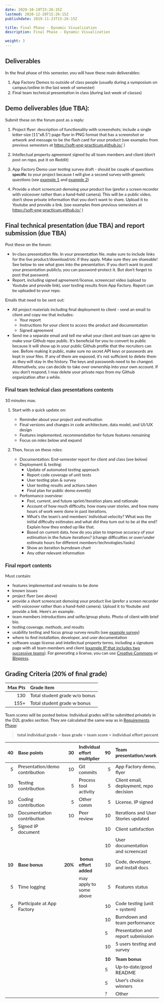 ```yaml
---
date: 2020-10-19T15:26:15Z
lastmod: 2020-12-20T15:26:15Z 
publishdate: 2019-11-23T15:26:15Z

title: Final Phase - Dynamic Visualization
description: Final Phase - Dynamic Visualization

weight: 3
---
```


<!DOCTYPE html>
<html>
<head>
</head>
<body style="font-family: 'Lato', sans-serif;">
<h2 id="wiki_deliverables">Deliverables</h2>
<p>In the final phase of this semester, you will have these main deliverables:</p>
<ol>
<li>App Factory Demos to outside of class people (usually during a symposium on campus/online in the last week of semester)</li>
<li>Final team technical presentation in class (during last week of classes)</li>
</ol>
<h2>Demo deliverables (due TBA):</h2>
<p>Submit these on the forum post as a reply:</p>
<ol>
<li>
<p>Project flyer: description of functionality with screenshots; include a single letter-size (11"x8.5") page flyer in PNG format that has a screenshot or artwork and message to be the flash card for your product (see examples from previous semesters at <a href="https://soft-eng-practicum.github.io/" rel="noopener noreferrer nofollow ugc" target="_blank">https://soft-eng-practicum.github.io/</a> )</p>
</li>
<li>
<p>Intellectual property agreement signed by all team members and client (don't post on repo, put it on Reddit)</p>
</li>
<li>
<p>App Factory Demo user testing survey draft - should be couple of questions <strong>specific</strong> to your project because I will give a second survey with generic questions (see <a href="https://docs.google.com/forms/d/e/1FAIpQLSda5RLNFs35RlLpMeA5EtTBPzkWxi072yEbjaEUNXqXSeRPig/viewform" target="_blank" rel="noopener">example 1</a> and <a href="https://docs.google.com/forms/d/e/1FAIpQLSePguJl3fO66mWJoYL73MtCoQsw16Pa4t307IR4DIDIciePsA/viewform" target="_blank" rel="noopener">example 2</a>)</p>
</li>
<li>Provide a short screencast demoing your product live (prefer a screen recorder with voiceover rather than a hand-held camera). This will be a public video, don't show private information that you don't want to share. Upload it to Youtube and provide a link. (see examples from previous semesters at <a href="https://soft-eng-practicum.github.io/" rel="noopener noreferrer nofollow ugc" target="_blank">https://soft-eng-practicum.github.io/</a> )</li>
</ol>
<h2 id="wiki_final_submission_deadline_.28midnight.2C_wed_may_1st.29">Final technical presentation (due TBA) and report submission (due TBA)</h2>
<p>Post these on the forum:</p>
<ul>
<li>In-class presentation file. In your presentation file, make sure to include links for the live product/download/etc if they apply. Make sure they are shareable! See below to see what goes into the presentation. If you don't want to post your presentation publicly, you can password-protect it. But don't forget to post that password.</li>
<li>Report, including signed agreement/license, screencast video (upload to Youtube and provide link), user testing results from App Factory. Report can be uploaded to your repo.</li>
</ul>
<p>Emails that need to be sent out:</p>
<ul>
<li>All project materials including final deployment to client - send an email to client and copy me that includes:
<ul>
<li>Your report</li>
<li>Instructions for your client to access the product and documentation</li>
<li>Signed agreement</li>
</ul>
</li>
<li>Send me a separate email and tell me what your client and team can agree to make your Github repo public. It's beneficial for you to convert to public because it will show up in your public Github profile that the recruiters can see. Before making it public, make sure no secret API keys or passwords are kept in your files. If any of them are exposed, it's not sufficient to delete them as they will stay in the history. The keys and passwords need to be changed. Alternatively, you can decide to take over ownership into your own account. If you don't respond, I may delete your private repo from my Github organization after a while.</li>
</ul>
<h3>Final team technical class presentations contents</h3>
<p>10 minutes max.</p>
<ol>
<li>
<p>Start with a quick update on:</p>
<ul>
<li>Reminder about your project and motivation</li>
<li>Final versions and changes in code architecture, data model, and UI/UX design</li>
<li>Features implemented, recommendation for future features remaining</li>
<li>Focus on roles below and expand</li>
</ul>
</li>
<li>
<p>Then, focus on these roles:</p>
<ul>
<li>Documentation: End-semester report for client and class (see below)</li>
<li>Deployment &amp; testing:
<ul>
<li>Update of automated testing approach</li>
<li>Report code coverage of unit tests</li>
<li>User testing plan &amp; survey</li>
<li>User testing results and actions taken</li>
<li>Final plan for public demo event(s)</li>
</ul>
</li>
<li>Performance overview:
<ul>
<li>Past, current, and future sprint/iteration plans and rationale</li>
<li>Account of how much difficulty, how many user stories, and how many hours of work were done in past iterations.</li>
<li>What's the team's and members' individual velocity? What was the initial difficulty estimates and what did they turn out to be at the end? Explain how they ended up like that.</li>
<li>Based on current data, how do you plan to improve accuracy of your estimation in the future iterations? (change difficulties or over/under estimate hours for different members/technologies/tasks)</li>
<li>Show an iteration burndown chart</li>
<li>Any other relevant information</li>
</ul>
</li>
</ul>
</li>
</ol>
<h3 id="wiki_final_report">Final report contents</h3>
<p>Must contain:</p>
<ul>
<li>features implemented and remains to be done</li>
<li>known issues</li>
<li>project flyer (see above)</li>
<li>provide a short screencast demoing your product live (prefer a screen recorder with voiceover rather than a hand-held camera). Upload it to Youtube and provide a link. Here's an example.</li>
<li>team members introductions and selfie/group photo. Photo of client with brief bio.</li>
<li>testing coverage, methods, and results</li>
<li>usability testing and focus group survey results (see <a href="https://www.surveymonkey.com/r/X22YHJ9" rel="nofollow">example survey</a>)</li>
<li>where to find installation, developer, and user documentation</li>
<li>software usage license and intellectual property terms, including a signature page with all team members and client (<a href="https://ggcedu-my.sharepoint.com/:b:/g/personal/cgunay_ggc_edu/EdyubF18saBFpK4e-rS78z4BOwIxSgkJuL-iQ5kymX_NEQ?e=xdPRhL" rel="nofollow">example IP that includes two successive teams</a>). For generating a license, you can use <a href="https://creativecommons.org/share-your-work/" rel="nofollow">Creative Commons</a> or <a href="https://www.binpress.com/license/generator" rel="nofollow">Binpress</a>.</li>
</ul>
<h2 id="wiki_grading_criteria">Grading Criteria (20% of final grade)</h2>
<table>
<thead>
<tr>
<th align="right"><strong>Max Pts</strong></th>
<th align="left"><strong>Grade item</strong></th>
</tr>
</thead>
<tbody>
<tr>
<td align="right">130</td>
<td align="left">Total student grade w/o bonus</td>
</tr>
<tr>
<td align="right">155+</td>
<td align="left">Total student grade w bonus</td>
</tr>
</tbody>
</table>
<p>Team scores will be posted below. Individual grades will be submitted privately in the D2L grades section. They are calculated the same way as in <a href="/d2l/le/content/1802600/viewContent/27708709/View" target="_self">Requirements Phase</a>:</p>
<blockquote>
<p><strong>total individual grade</strong> = <strong>base grade</strong> + <strong>team score</strong> &times; <strong>individual effort percent</strong></p>
</blockquote>
<table>
<thead>
<tr>
<th align="right"><strong>40</strong></th>
<th align="left"><strong>Base points</strong></th>
<th align="right"><strong>30</strong></th>
<th align="left"><strong>Individual effort multiplier</strong></th>
<th align="right"><strong>90</strong></th>
<th align="left"><strong>Team presentation/work</strong></th>
</tr>
</thead>
<tbody>
<tr>
<td align="right">5</td>
<td align="left">Presentation/demo contribution</td>
<td align="right">10</td>
<td align="left">Git commits</td>
<td align="right">5</td>
<td align="left">App Factory demo, flyer</td>
</tr>
<tr>
<td align="right">10</td>
<td align="left">Testing contribution</td>
<td align="right">5</td>
<td align="left">Process tool activity</td>
<td align="right">5</td>
<td align="left">Client email, deployment, repo decision</td>
</tr>
<tr>
<td align="right">10</td>
<td align="left">Coding contribution</td>
<td align="right">5</td>
<td align="left">Other comm</td>
<td align="right">5</td>
<td align="left">License, IP signed</td>
</tr>
<tr>
<td align="right">10</td>
<td align="left">Documentation contribution</td>
<td align="right">10</td>
<td align="left">Peer review</td>
<td align="right">10</td>
<td align="left">Iterations and User Stories updated</td>
</tr>
<tr>
<td style="text-align: right; vertical-align: middle;">5</td>
<td>Signed IP document</td>
<td></td>
<td></td>
<td>10</td>
<td>Client satisfaction</td>
</tr>
<tr>
<td align="right"></td>
<td align="left"></td>
<td align="right"></td>
<td align="left"></td>
<td align="right">10</td>
<td align="left">User documentation and screencast</td>
</tr>
<tr>
<td align="right"><strong>10</strong></td>
<td align="left"><strong>Base bonus</strong></td>
<td align="right"><strong>20%</strong></td>
<td align="left"><strong>&nbsp;bonus effort added<br /></strong></td>
<td align="right">10</td>
<td align="left">Code, developer, and install docs</td>
</tr>
<tr>
<td align="right">5</td>
<td align="left">Time logging</td>
<td align="right"></td>
<td align="left">may apply to some above</td>
<td align="right">5</td>
<td align="left">Features status</td>
</tr>
<tr>
<td align="right">5</td>
<td align="left">Participate at App Factory</td>
<td align="right"></td>
<td align="left"></td>
<td align="right">10</td>
<td align="left">Code testing (unit + system)</td>
</tr>
<tr>
<td></td>
<td></td>
<td></td>
<td></td>
<td>10</td>
<td>Burndown and team performance</td>
</tr>
<tr>
<td></td>
<td></td>
<td></td>
<td></td>
<td>5</td>
<td>Presentation and report submission</td>
</tr>
<tr>
<td></td>
<td></td>
<td></td>
<td></td>
<td>10</td>
<td>5 users testing and survey</td>
</tr>
<tr>
<td></td>
<td></td>
<td></td>
<td></td>
<td></td>
<td></td>
</tr>
<tr>
<td></td>
<td></td>
<td></td>
<td></td>
<td><strong>10</strong></td>
<td><strong>Team bonus</strong></td>
</tr>
<tr>
<td></td>
<td></td>
<td></td>
<td></td>
<td>5<strong><br /></strong></td>
<td>Up-to-date/good README</td>
</tr>
<tr>
<td></td>
<td></td>
<td></td>
<td></td>
<td>5<strong><br /></strong></td>
<td>User's choice winners</td>
</tr>
<tr>
<td></td>
<td></td>
<td></td>
<td></td>
<td>?<strong><br /></strong></td>
<td>Other</td>
</tr>
</tbody>
</table>
</body>
</html>
